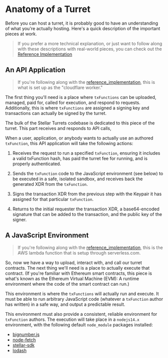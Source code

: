 # Anatomy of a Turret

Before you can host a turret, it is probably good to have an understanding of
what you're actually hosting. Here's a quick description of the important pieces
at work.

> If you prefer a more technical explanation, or just want to follow along with
> these descriptions with real-world pieces, you can check out the [Reference
> Implementation][reference_implementation]

## An API Application

> If you're following along with the [reference_implementation], this is what is
> set up as the "cloudflare worker."

The first thing you'll need is a place where `txFunctions` can be uploaded, managed, paid for, called for execution, and respond to requests. Additionally, this is where `txFunctions` are assigned a signing key and transactions can actually be signed by the turret.

The bulk of the Stellar Turrets codebase is dedicated to this piece of the turret. This part receives and responds to API calls,

When a user, application, or anybody wants to actually use an authored `txFunction`, this API application will take the following actions:

1. Receives the request to run a specified `txFunction`, ensuring it includes a valid txFunction hash, has paid the turret fee for running, and is properly authenticated.

2. Sends the `txFunction` code to the JavaScript environment (see below) to be executed in a safe, isolated sandbox, and receives back the generated XDR from the `txFunction`.

3. Signs the transaction XDR from the previous step with the Keypair it has assigned for that particular `txFunction`.

4. Returns to the initial requester the transaction XDR, a base64-encoded signature that can be added to the transaction, and the public key of the signer.

## A JavaScript Environment

> If you're following along with the [reference_implementation], this is the AWS
> lambda function that is setup through serverless.com.

So, now we have a way to upload, interact with, and call our turret contracts.
The next thing we'll need is a place to actually execute that contract. (If
you're familiar with Ethereum smart contracts, this piece is what's known as the
Ethereum Virtual Machine (EVM): A runtime environment where the code of the
smart contract can run.)

This environment is where the `txFunctions` will actually run and execute. It must
be able to run arbitrary JavaScript code (whatever a `txFunction` author has
written) in a safe way, and output a predictable result.

This environment must also provide a consistent, reliable environment for
`txFunction` authors. The execution will take place in a `nodejs14.x`
environment, with the following default `node_module` packages installed:

- [bignumber.js]
- [node-fetch]
- [stellar-sdk]
- [lodash]

[reference_implementation]: https://github.com/tyvdh/stellar-turrets/blob/master/README.md
[bignumber.js]: https://www.npmjs.com/package/bignumber.js
[node-fetch]: https://www.npmjs.com/package/node-fetch
[stellar-sdk]: https://www.npmjs.com/package/stellar-sdk
[lodash]: https://www.npmjs.com/package/lodash
